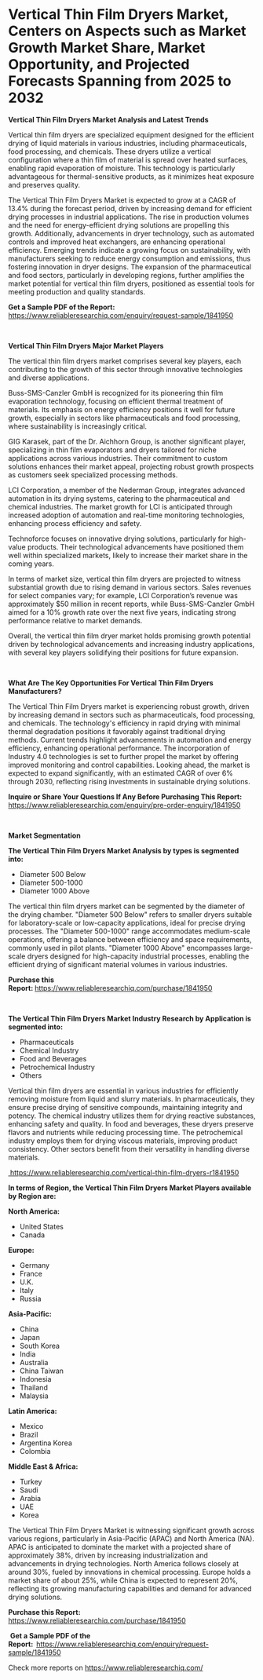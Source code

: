 <p><h1>Vertical Thin Film Dryers Market, Centers on Aspects such as Market Growth Market Share, Market Opportunity, and Projected Forecasts Spanning from 2025 to 2032</h1></p><p><strong>Vertical Thin Film Dryers Market Analysis and Latest Trends</strong></p>
<p><p>Vertical thin film dryers are specialized equipment designed for the efficient drying of liquid materials in various industries, including pharmaceuticals, food processing, and chemicals. These dryers utilize a vertical configuration where a thin film of material is spread over heated surfaces, enabling rapid evaporation of moisture. This technology is particularly advantageous for thermal-sensitive products, as it minimizes heat exposure and preserves quality.</p><p>The Vertical Thin Film Dryers Market is expected to grow at a CAGR of 13.4% during the forecast period, driven by increasing demand for efficient drying processes in industrial applications. The rise in production volumes and the need for energy-efficient drying solutions are propelling this growth. Additionally, advancements in dryer technology, such as automated controls and improved heat exchangers, are enhancing operational efficiency. Emerging trends indicate a growing focus on sustainability, with manufacturers seeking to reduce energy consumption and emissions, thus fostering innovation in dryer designs. The expansion of the pharmaceutical and food sectors, particularly in developing regions, further amplifies the market potential for vertical thin film dryers, positioned as essential tools for meeting production and quality standards.</p></p>
<p><strong>Get a Sample PDF of the Report:&nbsp;</strong> <a href="https://www.reliableresearchiq.com/enquiry/request-sample/1841950?utm_campaign=2449&utm_medium=2&utm_source=Github&utm_content=ia&utm_term=26032025&utm_id=vertical-thin-film-dryers">https://www.reliableresearchiq.com/enquiry/request-sample/1841950</a></p>
<p>&nbsp;</p>
<p><strong>Vertical Thin Film Dryers Major Market Players</strong></p>
<p><p>The vertical thin film dryers market comprises several key players, each contributing to the growth of this sector through innovative technologies and diverse applications. </p><p>Buss-SMS-Canzler GmbH is recognized for its pioneering thin film evaporation technology, focusing on efficient thermal treatment of materials. Its emphasis on energy efficiency positions it well for future growth, especially in sectors like pharmaceuticals and food processing, where sustainability is increasingly critical.</p><p>GIG Karasek, part of the Dr. Aichhorn Group, is another significant player, specializing in thin film evaporators and dryers tailored for niche applications across various industries. Their commitment to custom solutions enhances their market appeal, projecting robust growth prospects as customers seek specialized processing methods.</p><p>LCI Corporation, a member of the Nederman Group, integrates advanced automation in its drying systems, catering to the pharmaceutical and chemical industries. The market growth for LCI is anticipated through increased adoption of automation and real-time monitoring technologies, enhancing process efficiency and safety.</p><p>Technoforce focuses on innovative drying solutions, particularly for high-value products. Their technological advancements have positioned them well within specialized markets, likely to increase their market share in the coming years.</p><p>In terms of market size, vertical thin film dryers are projected to witness substantial growth due to rising demand in various sectors. Sales revenues for select companies vary; for example, LCI Corporation’s revenue was approximately $50 million in recent reports, while Buss-SMS-Canzler GmbH aimed for a 10% growth rate over the next five years, indicating strong performance relative to market demands.</p><p>Overall, the vertical thin film dryer market holds promising growth potential driven by technological advancements and increasing industry applications, with several key players solidifying their positions for future expansion.</p></p>
<p>&nbsp;</p>
<p><strong>What Are The Key Opportunities For Vertical Thin Film Dryers Manufacturers?</strong></p>
<p><p>The Vertical Thin Film Dryers market is experiencing robust growth, driven by increasing demand in sectors such as pharmaceuticals, food processing, and chemicals. The technology's efficiency in rapid drying with minimal thermal degradation positions it favorably against traditional drying methods. Current trends highlight advancements in automation and energy efficiency, enhancing operational performance. The incorporation of Industry 4.0 technologies is set to further propel the market by offering improved monitoring and control capabilities. Looking ahead, the market is expected to expand significantly, with an estimated CAGR of over 6% through 2030, reflecting rising investments in sustainable drying solutions.</p></p>
<p><strong>Inquire or Share Your Questions If Any Before Purchasing This Report:</strong> <a href="https://www.reliableresearchiq.com/enquiry/pre-order-enquiry/1841950?utm_campaign=2449&utm_medium=2&utm_source=Github&utm_content=ia&utm_term=26032025&utm_id=vertical-thin-film-dryers">https://www.reliableresearchiq.com/enquiry/pre-order-enquiry/1841950</a></p>
<p>&nbsp;</p>
<p><strong>Market Segmentation</strong></p>
<p><strong>The Vertical Thin Film Dryers Market Analysis by types is segmented into:</strong></p>
<p><ul><li>Diameter 500 Below</li><li>Diameter 500-1000</li><li>Diameter 1000 Above</li></ul></p>
<p><p>The vertical thin film dryers market can be segmented by the diameter of the drying chamber. "Diameter 500 Below" refers to smaller dryers suitable for laboratory-scale or low-capacity applications, ideal for precise drying processes. The "Diameter 500-1000" range accommodates medium-scale operations, offering a balance between efficiency and space requirements, commonly used in pilot plants. "Diameter 1000 Above" encompasses large-scale dryers designed for high-capacity industrial processes, enabling the efficient drying of significant material volumes in various industries.</p></p>
<p><strong>Purchase this Report:&nbsp;</strong><a href="https://www.reliableresearchiq.com/purchase/1841950?utm_campaign=2449&utm_medium=2&utm_source=Github&utm_content=ia&utm_term=26032025&utm_id=vertical-thin-film-dryers">https://www.reliableresearchiq.com/purchase/1841950</a></p>
<p>&nbsp;</p>
<p><strong>The Vertical Thin Film Dryers Market Industry Research by Application is segmented into:</strong></p>
<p><ul><li>Pharmaceuticals</li><li>Chemical Industry</li><li>Food and Beverages</li><li>Petrochemical Industry</li><li>Others</li></ul></p>
<p><p>Vertical thin film dryers are essential in various industries for efficiently removing moisture from liquid and slurry materials. In pharmaceuticals, they ensure precise drying of sensitive compounds, maintaining integrity and potency. The chemical industry utilizes them for drying reactive substances, enhancing safety and quality. In food and beverages, these dryers preserve flavors and nutrients while reducing processing time. The petrochemical industry employs them for drying viscous materials, improving product consistency. Other sectors benefit from their versatility in handling diverse materials.</p></p>
<p><a href="https://www.reliableresearchiq.com/vertical-thin-film-dryers-r1841950?utm_campaign=2449&utm_medium=2&utm_source=Github&utm_content=ia&utm_term=26032025&utm_id=vertical-thin-film-dryers">&nbsp;https://www.reliableresearchiq.com/vertical-thin-film-dryers-r1841950</a></p>
<p><strong>In terms of Region, the Vertical Thin Film Dryers Market Players available by Region are:</strong></p>
<p>
    <p> <strong> North America: </strong>
        <ul>
            <li>United States</li>
            <li>Canada</li>
        </ul>
        </p> 
    <p> <strong> Europe: </strong>
        <ul>
            <li>Germany</li>
            <li>France</li>
            <li>U.K.</li>
            <li>Italy</li>
            <li>Russia</li>
        </ul>
        </p> 
    <p> <strong> Asia-Pacific: </strong>
        <ul>
            <li>China</li>
            <li>Japan</li>
            <li>South Korea</li>
            <li>India</li>
            <li>Australia</li>
            <li>China Taiwan</li>
            <li>Indonesia</li>
            <li>Thailand</li>
            <li>Malaysia</li>
        </ul>
        </p> 
    <p> <strong> Latin America: </strong>
        <ul>
            <li>Mexico</li>
            <li>Brazil</li>
            <li>Argentina Korea</li>
            <li>Colombia</li>
        </ul>
        </p> 
    <p> <strong> Middle East & Africa: </strong>
        <ul>
            <li>Turkey</li>
            <li>Saudi</li>
            <li>Arabia</li>
            <li>UAE</li>
            <li>Korea</li>
        </ul>
    </p>
    </p>
<p><p>The Vertical Thin Film Dryers Market is witnessing significant growth across various regions, particularly in Asia-Pacific (APAC) and North America (NA). APAC is anticipated to dominate the market with a projected share of approximately 38%, driven by increasing industrialization and advancements in drying technologies. North America follows closely at around 30%, fueled by innovations in chemical processing. Europe holds a market share of about 25%, while China is expected to represent 20%, reflecting its growing manufacturing capabilities and demand for advanced drying solutions.</p></p>
<p><strong>Purchase this Report: </strong><a href="https://www.reliableresearchiq.com/purchase/1841950?utm_campaign=2449&utm_medium=2&utm_source=Github&utm_content=ia&utm_term=26032025&utm_id=vertical-thin-film-dryers">https://www.reliableresearchiq.com/purchase/1841950</a></p>
<p>&nbsp;<strong>Get a Sample PDF of the Report:&nbsp;&nbsp;</strong><a href="https://www.reliableresearchiq.com/enquiry/request-sample/1841950?utm_campaign=2449&utm_medium=2&utm_source=Github&utm_content=ia&utm_term=26032025&utm_id=vertical-thin-film-dryers">https://www.reliableresearchiq.com/enquiry/request-sample/1841950</a></p>
<p><strong></strong></p>
<p>Check more reports on <a href="https://www.reliableresearchiq.com/?utm_campaign=2449&utm_medium=2&utm_source=Github&utm_content=ia&utm_term=26032025&utm_id=vertical-thin-film-dryers">https://www.reliableresearchiq.com/</a></p>